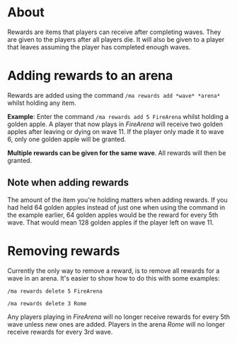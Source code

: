 # About
Rewards are items that players can receive after completing waves. They are given to the players after all players die. It will also be given to a player that leaves assuming the player has completed enough waves.

# Adding rewards to an arena
Rewards are added using the command `/ma rewards add *wave* *arena*` whilst holding any item.

**Example**:
Enter the command `/ma rewards add 5 FireArena` whilst holding a golden apple. A player that now plays in _FireArena_ will receive two golden apples after leaving or dying on wave 11. If the player only made it to wave 6, only one golden apple will be granted.

**Multiple rewards can be given for the same wave**. All rewards will then be granted.

## Note when adding rewards
The amount of the item you're holding matters when adding rewards. If you had held 64 golden apples instead of just one when using the command in the example earlier, 64 golden apples would be the reward for every 5th wave. That would mean 128 golden apples if the player left on wave 11.

# Removing rewards
Currently the only way to remove a reward, is to remove all rewards for a wave in an arena.
It's easier to show how to do this with some examples:

`/ma rewards delete 5 FireArena`

`/ma rewards delete 3 Rome`

Any players playing in _FireArena_ will no longer receive rewards for every 5th wave unless new ones are added. Players in the arena _Rome_ will no longer receive rewards for every 3rd wave.


